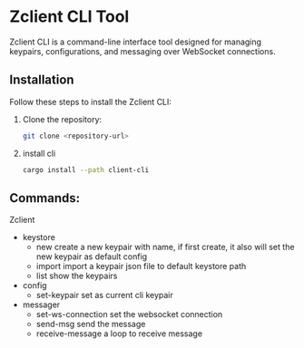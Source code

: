 # Zclient CLI Tool

Zclient CLI is a command-line interface tool designed for managing keypairs, configurations, and messaging over WebSocket connections.

## Installation

Follow these steps to install the Zclient CLI:

1. Clone the repository:
   ```bash
   git clone <repository-url>
2. install cli
    ```bash
   cargo install --path client-cli
## Commands:
Zclient
- keystore
  - new <name> create a new keypair with name, if first create, it also will set the new keypair as default config
  - import <path> import a keypair json file to default keystore path
  - list show the keypairs
- config
  - set-keypair <keypair name> set as current cli keypair
- messager
  - set-ws-connection <URL> set the websocket connection
  - send-msg <FROM> <TO> <MSG>  send the message
  - receive-message a loop to receive message